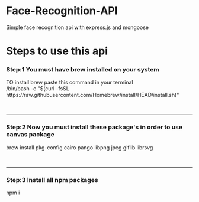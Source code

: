 # Face-Recognition-API
Simple face recognition api with express.js and mongoose
<h1 align="centre">Steps to use this api</h1>
<h3>Step:1 You must have brew installed on your system</h3>
<p>TO install brew paste this command in your terminal
<br>
/bin/bash -c "$(curl -fsSL https://raw.githubusercontent.com/Homebrew/install/HEAD/install.sh)"
</p>
<br>
<hr>
<h3>Step:2 Now you must install these package's in order to use canvas package</h3>
<p>brew install pkg-config cairo pango libpng jpeg giflib librsvg</p>
<br>
<hr>
<h3>Step:3 Install all npm packages</h3>
<p>npm i</p>
